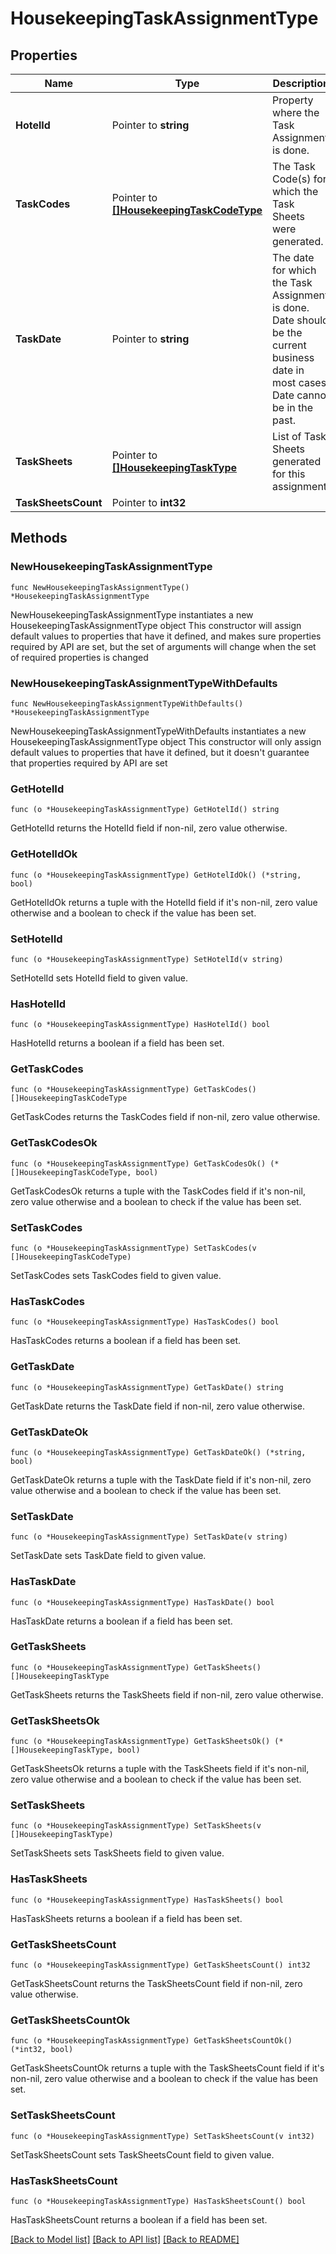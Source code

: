 # HousekeepingTaskAssignmentType

## Properties

Name | Type | Description | Notes
------------ | ------------- | ------------- | -------------
**HotelId** | Pointer to **string** | Property where the Task Assignment is done. | [optional] 
**TaskCodes** | Pointer to [**[]HousekeepingTaskCodeType**](HousekeepingTaskCodeType.md) | The Task Code(s) for which the Task Sheets were generated. | [optional] 
**TaskDate** | Pointer to **string** | The date for which the Task Assignment is done. Date should be the current business date in most cases. Date cannot be in the past. | [optional] 
**TaskSheets** | Pointer to [**[]HousekeepingTaskType**](HousekeepingTaskType.md) | List of Task Sheets generated for this assignment. | [optional] 
**TaskSheetsCount** | Pointer to **int32** |  | [optional] 

## Methods

### NewHousekeepingTaskAssignmentType

`func NewHousekeepingTaskAssignmentType() *HousekeepingTaskAssignmentType`

NewHousekeepingTaskAssignmentType instantiates a new HousekeepingTaskAssignmentType object
This constructor will assign default values to properties that have it defined,
and makes sure properties required by API are set, but the set of arguments
will change when the set of required properties is changed

### NewHousekeepingTaskAssignmentTypeWithDefaults

`func NewHousekeepingTaskAssignmentTypeWithDefaults() *HousekeepingTaskAssignmentType`

NewHousekeepingTaskAssignmentTypeWithDefaults instantiates a new HousekeepingTaskAssignmentType object
This constructor will only assign default values to properties that have it defined,
but it doesn't guarantee that properties required by API are set

### GetHotelId

`func (o *HousekeepingTaskAssignmentType) GetHotelId() string`

GetHotelId returns the HotelId field if non-nil, zero value otherwise.

### GetHotelIdOk

`func (o *HousekeepingTaskAssignmentType) GetHotelIdOk() (*string, bool)`

GetHotelIdOk returns a tuple with the HotelId field if it's non-nil, zero value otherwise
and a boolean to check if the value has been set.

### SetHotelId

`func (o *HousekeepingTaskAssignmentType) SetHotelId(v string)`

SetHotelId sets HotelId field to given value.

### HasHotelId

`func (o *HousekeepingTaskAssignmentType) HasHotelId() bool`

HasHotelId returns a boolean if a field has been set.

### GetTaskCodes

`func (o *HousekeepingTaskAssignmentType) GetTaskCodes() []HousekeepingTaskCodeType`

GetTaskCodes returns the TaskCodes field if non-nil, zero value otherwise.

### GetTaskCodesOk

`func (o *HousekeepingTaskAssignmentType) GetTaskCodesOk() (*[]HousekeepingTaskCodeType, bool)`

GetTaskCodesOk returns a tuple with the TaskCodes field if it's non-nil, zero value otherwise
and a boolean to check if the value has been set.

### SetTaskCodes

`func (o *HousekeepingTaskAssignmentType) SetTaskCodes(v []HousekeepingTaskCodeType)`

SetTaskCodes sets TaskCodes field to given value.

### HasTaskCodes

`func (o *HousekeepingTaskAssignmentType) HasTaskCodes() bool`

HasTaskCodes returns a boolean if a field has been set.

### GetTaskDate

`func (o *HousekeepingTaskAssignmentType) GetTaskDate() string`

GetTaskDate returns the TaskDate field if non-nil, zero value otherwise.

### GetTaskDateOk

`func (o *HousekeepingTaskAssignmentType) GetTaskDateOk() (*string, bool)`

GetTaskDateOk returns a tuple with the TaskDate field if it's non-nil, zero value otherwise
and a boolean to check if the value has been set.

### SetTaskDate

`func (o *HousekeepingTaskAssignmentType) SetTaskDate(v string)`

SetTaskDate sets TaskDate field to given value.

### HasTaskDate

`func (o *HousekeepingTaskAssignmentType) HasTaskDate() bool`

HasTaskDate returns a boolean if a field has been set.

### GetTaskSheets

`func (o *HousekeepingTaskAssignmentType) GetTaskSheets() []HousekeepingTaskType`

GetTaskSheets returns the TaskSheets field if non-nil, zero value otherwise.

### GetTaskSheetsOk

`func (o *HousekeepingTaskAssignmentType) GetTaskSheetsOk() (*[]HousekeepingTaskType, bool)`

GetTaskSheetsOk returns a tuple with the TaskSheets field if it's non-nil, zero value otherwise
and a boolean to check if the value has been set.

### SetTaskSheets

`func (o *HousekeepingTaskAssignmentType) SetTaskSheets(v []HousekeepingTaskType)`

SetTaskSheets sets TaskSheets field to given value.

### HasTaskSheets

`func (o *HousekeepingTaskAssignmentType) HasTaskSheets() bool`

HasTaskSheets returns a boolean if a field has been set.

### GetTaskSheetsCount

`func (o *HousekeepingTaskAssignmentType) GetTaskSheetsCount() int32`

GetTaskSheetsCount returns the TaskSheetsCount field if non-nil, zero value otherwise.

### GetTaskSheetsCountOk

`func (o *HousekeepingTaskAssignmentType) GetTaskSheetsCountOk() (*int32, bool)`

GetTaskSheetsCountOk returns a tuple with the TaskSheetsCount field if it's non-nil, zero value otherwise
and a boolean to check if the value has been set.

### SetTaskSheetsCount

`func (o *HousekeepingTaskAssignmentType) SetTaskSheetsCount(v int32)`

SetTaskSheetsCount sets TaskSheetsCount field to given value.

### HasTaskSheetsCount

`func (o *HousekeepingTaskAssignmentType) HasTaskSheetsCount() bool`

HasTaskSheetsCount returns a boolean if a field has been set.


[[Back to Model list]](../README.md#documentation-for-models) [[Back to API list]](../README.md#documentation-for-api-endpoints) [[Back to README]](../README.md)


